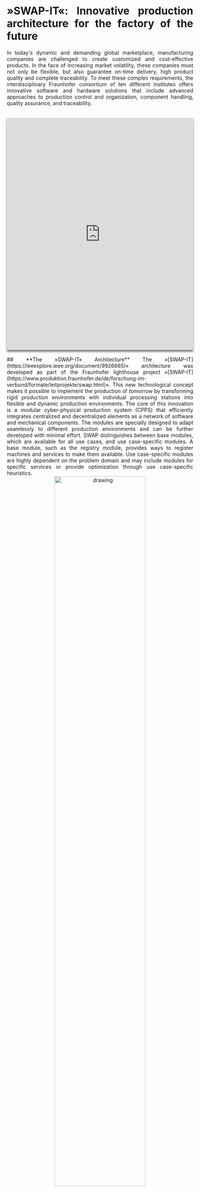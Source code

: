 <!--
SPDX-FileCopyrightText: The SWAP-IT Contributors
SPDX-License-Identifier: CC-BY-4.0
-->
<style>body {text-align: justify}</style>
# **»SWAP-IT«: Innovative production architecture for the factory of the future**
In today's dynamic and demanding global marketplace, manufacturing companies are challenged to create customized and cost-effective products. In the face of increasing market volatility, these companies must not only be flexible, but also guarantee on-time delivery, high product quality and complete traceability. To meet these complex requirements, the interdisciplinary Fraunhofer consortium of ten different institutes offers innovative software and hardware solutions that include advanced approaches to production control and organization, component handling, quality assurance, and traceability.
<br /><br />
<center>
<iframe width="100%" height="625" src="https://www.youtube.com/embed/BqtzeEOSPfs?cc_load_policy=1" style="box-shadow: 0px 5px 5px gray" frameborder="0" allow="accelerometer; autoplay; clipboard-write; encrypted-media; gyroscope; picture-in-picture" allowfullscreen></iframe>
</center>
<br />
## **The »SWAP-IT« Architecture**
The »[SWAP-IT](https://ieeexplore.ieee.org/document/9926665)« architecture was developed as part of the Fraunhofer lighthouse project »[SWAP-IT](https://www.produktion.fraunhofer.de/de/forschung-im-verbund/formate/leitprojekte/swap.html)«.
This new technological concept makes it possible to implement the production of tomorrow by transforming rigid production environments with individual processing stations into flexible and dynamic production environments.
The core of this innovation is a modular cyber-physical production system (CPPS) that efficiently integrates centralized and decentralized elements as a network of software and mechanical components.
The modules are specially designed to adapt seamlessly to different production environments and can be further developed with minimal effort.
SWAP distinguishes between base modules, which are available for all use cases, and use case-specific modules.
A base module, such as the registry module, provides ways to register machines and services to make them available.
Use case-specific modules are highly dependent on the problem domain and may include modules for specific services or provide optimization through use case-specific heuristics. 
<br />

<center>
    <img src="assets/img/swap-overview.svg" alt="drawing" width="70%"/>
</center>
<br />
  
Another innovation is the introduction of the »Production Flow Description Language« ([PFDL](https://ieeexplore.ieee.org/document/10003953)) which is also one of the base modules.
This specially developed domain-specific language enables production orders to act as active participants in the CPPS and to organize themselves independently.
The »PFDL« defines the basic sequence of work steps, but not which machine performs which task.
As a consequence, the »SWAP-IT« software decides how exactly the order should be executed and assigns individual tasks to machines that are currently available or conveniently located.
In this way, each order is executed individually and efficiently according to specifications, creating an order-centered and highly automated production environment.
This case-by-case flexibility is not possible in traditional manufacturing with its standardized workstations.

With the help of these basic software components the precise definition and execution of production orders is possible.
The use of the »SWAP-IT» architecture in combination with the »PFDL« enables fully automated and machine-readable production orders. This facilitates dynamic and efficient allocation of production resources, such as through the OPC UA-based connection of machine tools and production systems, and allows for immediate reaction during the production process.

<div class="wrapper">
    <div class="box sidebar">
    
    <div class="click-zoom">
  <label>
    <input type="checkbox">
    <img src="assets/img/swap_architecture.jpg" style="box-shadow: 10px 5px 5px gray;" alt="drawing" width="100%"/>
  </label>
</div>
    </div>
    <div class="box sidebar2"><iframe style="box-shadow: 10px 5px 5px gray;" width="100%" height="455" src="https://www.youtube.com/embed/bdl0mfd_s7k?cc_load_policy=1" frameborder="0" allowfullscreen></iframe></div>
</div>


<br />

## **New solutions for flexible, cooperative, and efficient scheduling of production resources at the runtime of the production order**
»SWAP-IT« and its modules are being used for the first time in four industry-relevant use cases with hardware demonstrators.
The project has developed basic and specific technology software components.
The basic software components and an [integration guide](https://github.com/iml130/swap-it-integration-guide) are freely available as open source on GitHub and are being used in initial heterogeneous use cases in the context of production and automation.

Production resources can automate processes to increase technical flexibility and handle a wide range of product variants.
This can be imagined as an »automation of the automation«.
Here, self-configuring algorithms are used for robot-based object handling to improve component flexibility.
Among other things, three new types of sensors for optical quality assurance have been integrated.
These sensors use holography and pattern projection to enable surface form measurement with micrometer accuracy, local measurement of defects and functional surfaces (digital holography), as well as mark-free identification of components using track & trace by means of the component's fingerprint.
The process achieves a wide range of variants by integrating the »SWAP-IT« architecture to increase organizational flexibility and optimize capacity utilization.
Workstations can be flexibly linked using freely navigating driverless transport vehicles to achieve an order-specific material flow.
AI-supported optimization algorithms enable optimal distribution of the workload across production resources, resulting in a short throughput time.
 
The configurations and applications available on GitHub allow for a lightweight start in »SWAP-IT« without any external dependencies.
To provide a simple introduction, the developments have been combined into a virtual use case for demonstration purposes.
This demonstration scenario features the latest developed software modules like a dashboard for visualization and creation of orders.
The example production scenario produces an industrial traffic light.
In this context, user can configure the composition of lights and the number of light segments.
Besides, the user can choose between multiple shapes for the stand segment of the traffic light.
Next to this simple example scenario, four use cases were already implemented and are introduced as [success stories](success-stories.md). 
 
## **Interfaces in OPC UA**

Highly flexible production systems can be implemented to cost-effectively manufacture customized products of the highest quality.
The interfaces are implemented using the established OPC CA standard to keep the entry barrier low for interested companies.
Open source software modules are available to simulate the functionality of the interface, measurement, and detection systems.
Companies can simulate and test integration without incurring external costs using
the software modules provided in this open source publication.
The modules include basic software that operates on common »SWAP-IT« models, as well as technology-specific modules from industrial use cases, such as measurement and detection systems.
Together, these modules enable simple piloting and simulation without external costs.

## **»SWAP-IT« Ecosystem and ready to use Components**

### Base Modules

- [Production Flow Description Language (PFDL)](https://github.com/iml130/pfdl) @ GitHub
  - [PFDL VS Code Extension](https://github.com/iml130/pfdl-vscode-extension)

### Tech Modules

- These modules are in preparation and will follow soon.

### Succes Stories
- [Demonstration Scenario](https://github.com/swap-it/swap-it-demo-scenario)

## **Where else to find »SWAP-IT«?**

### Upcoming

- **[Industry Workshop 2024](https://www.iwu.fraunhofer.de/de/veranstaltungen-und-messen/tagungen-und-workshops/industrieworkshop-swap.html)**
  - September 26, 2024, Dresden (Germany)
  - Industrial workshop in Dresden featuring presentations on results and industry feedback, along with live demonstrations of interconnected manufacturing units. The workshop includes practical sessions offering deep insights into project solutions and discussions on adapting the SWAP-IT architecture to various industrial requirements.

### Past

- **[Hannover Messe Industry (HMI)](https://www.fraunhofer.de/en/events/fraunhofer-at-trade-fairs/2023/hannover-messe-2023.html)**
  - World's largest trade fair, dedicated to the topic of industry development
  - April 17, 2023  -  April 21, 2023, Hannover (Germany)
  - Booth A12, Hall 16

- **[Control 2024](https://www.vision.fraunhofer.de/de/veranstaltungen/messe/control/fraunhofer-vision-control-2024/swap-roboterteams-produktionsarchitekturen.html)**
  - Control International trade fair for quality assurance
  - April 23, 2024  -  April 26, 2024, Stuttgart (Germany)
  - Booth 8201 / Hall 8
